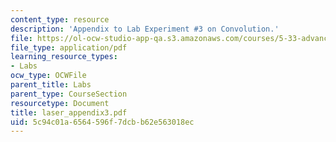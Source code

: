 ```yaml
---
content_type: resource
description: 'Appendix to Lab Experiment #3 on Convolution.'
file: https://ol-ocw-studio-app-qa.s3.amazonaws.com/courses/5-33-advanced-chemical-experimentation-and-instrumentation-fall-2007/5c94c01a6564596f7dcbb62e563018ec_laser_appendix3.pdf
file_type: application/pdf
learning_resource_types:
- Labs
ocw_type: OCWFile
parent_title: Labs
parent_type: CourseSection
resourcetype: Document
title: laser_appendix3.pdf
uid: 5c94c01a-6564-596f-7dcb-b62e563018ec
---
```

